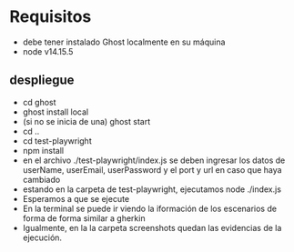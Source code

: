 # Requisitos
* debe tener instalado Ghost localmente en su máquina
* node v14.15.5

## despliegue

- cd ghost
- ghost install local
- (si no se inicia de una) ghost start
- cd ..
- cd test-playwright
- npm install
- en el archivo ./test-playwright/index.js se deben ingresar los datos de userName, userEmail, userPassword y el port y url en caso que haya cambiado
- estando en la carpeta de test-playwright, ejecutamos node ./index.js
- Esperamos a que se ejecute
- En la terminal se puede ir viendo la iformación de los escenarios de forma de forma similar a gherkin
- Igualmente, en la la carpeta screenshots quedan las evidencias de la ejecución.
